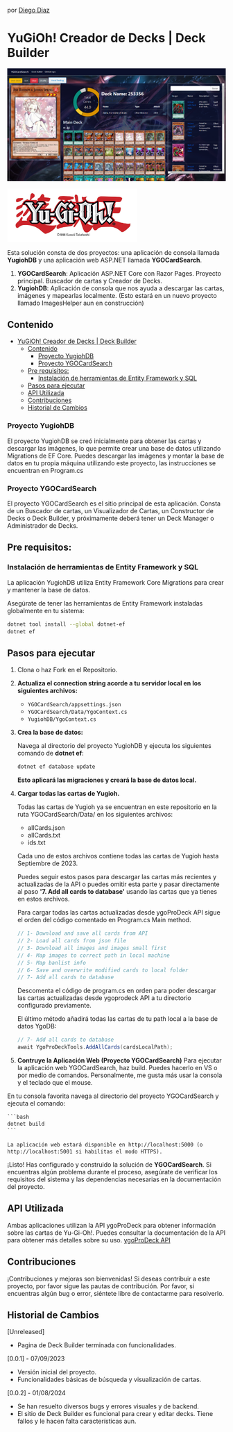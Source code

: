 por [Diego Diaz](https://github.com/diego-devs)

# YuGiOh! Creador de Decks | Deck Builder
![image](/YGOCardSearch/wwwroot/images/deckbuilder1.png)
<p><img src="/YGOCardSearch/wwwroot/images/logo-header-2.jpg" alt="img" width="300" /></p>

Esta solución consta de dos proyectos: una aplicación de consola llamada **YugiohDB** y una aplicación web ASP.NET llamada **YGOCardSearch**. 

1.  **YGOCardSearch**: Aplicación ASP.NET Core con Razor Pages. Proyecto principal. Buscador de cartas y Creador de Decks. 
2.  **YugiohDB**: Aplicación de consola que nos ayuda a descargar las cartas, imágenes y mapearlas localmente. (Esto estará en un nuevo proyecto llamado ImagesHelper aun en construcción)

## Contenido

- [YuGiOh! Creador de Decks | Deck Builder](#yugioh-creador-de-decks--deck-builder)
  - [Contenido](#contenido)
    - [Proyecto YugiohDB](#proyecto-yugiohdb)
    - [Proyecto YGOCardSearch](#proyecto-ygocardsearch)
  - [Pre requisitos:](#pre-requisitos)
    - [Instalación de herramientas de Entity Framework y SQL](#instalación-de-herramientas-de-entity-framework-y-sql)
  - [Pasos para ejecutar](#pasos-para-ejecutar)
  - [API Utilizada](#api-utilizada)
  - [Contribuciones](#contribuciones)
  - [Historial de Cambios](#historial-de-cambios)

### Proyecto YugiohDB
El proyecto YugiohDB se creó inicialmente para obtener las cartas y descargar las imágenes, lo que permite crear una base de datos utilizando Migrations de EF Core. Puedes descargar las imágenes y montar la base de datos en tu propia máquina utilizando este proyecto, las instrucciones se encuentran en Program.cs

### Proyecto YGOCardSearch
El proyecto YGOCardSearch es el sitio principal de esta aplicación.
Consta de un Buscador de cartas, un Visualizador de Cartas, un Constructor de Decks o Deck Builder, y próximamente deberá tener un Deck Manager o Administrador de Decks. 

## Pre requisitos:

### Instalación de herramientas de Entity Framework y SQL
La aplicación YugiohDB utiliza Entity Framework Core Migrations para crear y mantener la base de datos.

Asegúrate de tener las herramientas de Entity Framework instaladas globalmente en tu sistema:

```bash
dotnet tool install --global dotnet-ef
dotnet ef
```

## Pasos para ejecutar

1. Clona o haz Fork en el Repositorio.
2. **Actualiza el connection string acorde a tu servidor local en los siguientes archivos:**
    - ``YGOCardSearch/appsettings.json``
    - ``YGOCardSearch/Data/YgoContext.cs``
    - ``YugiohDB/YgoContext.cs``
3. **Crea la base de datos:**
   
    Navega al directorio del proyecto YugiohDB y ejecuta los siguientes comando de **dotnet ef**:

    ```bash
    dotnet ef database update
    ```
    **Esto aplicará las migraciones y creará la base de datos local.**

4. **Cargar todas las cartas de Yugioh.**
   
   Todas las cartas de Yugioh ya se encuentran en este repositorio en la ruta YGOCardSearch/Data/ en los siguientes archivos: 
   - allCards.json
   - allCards.txt
   - ids.txt
  
    Cada uno de estos archivos contiene todas las cartas de Yugioh hasta Septiembre de 2023. 
    
    Puedes seguir estos pasos para descargar las cartas más recientes y actualizadas de la API o puedes omitir esta parte y pasar directamente al paso **'7. Add all cards to database'** usando las cartas que ya tienes en estos archivos. 

    Para cargar todas las cartas actualizadas desde ygoProDeck API sigue el orden del código comentado en Program.cs Main method.
    ```cs
    // 1- Download and save all cards from API
    // 2- Load all cards from json file
    // 3- Download all images and images small first
    // 4- Map images to correct path in local machine
    // 5- Map banlist info
    // 6- Save and overwrite modified cards to local folder
    // 7- Add all cards to database
    ```
    Descomenta el código de program.cs en orden para poder descargar las cartas actualizadas desde ygoprodeck API a tu directorio configurado previamente.

    El último método añadirá todas las cartas de tu path local a la base de datos YgoDB:

    ```cs
    // 7- Add all cards to database
    await YgoProDeckTools.AddAllCards(cardsLocalPath);
    ```

5. **Contruye la Aplicación Web (Proyecto YGOCardSearch)**
Para ejecutar la aplicación web YGOCardSearch, haz build. Puedes hacerlo en VS o por medio de comandos. Personalmente, me gusta más usar la consola y el teclado que el mouse. 

En tu consola favorita navega al directorio del proyecto YGOCardSearch y ejecuta el comando: 

    ```bash
    dotnet build
    ```

    La aplicación web estará disponible en http://localhost:5000 (o http://localhost:5001 si habilitas el modo HTTPS).

¡Listo! Has configurado y construido la solución de **YGOCardSearch**. Si encuentras algún problema durante el proceso, asegúrate de verificar los requisitos del sistema y las dependencias necesarias en la documentación del proyecto.



## API Utilizada
Ambas aplicaciones utilizan la API ygoProDeck para obtener información sobre las cartas de Yu-Gi-Oh!. Puedes consultar la documentación de la API para obtener más detalles sobre su uso.
[ygoProDeck API](https://db.ygoprodeck.com/api-guide/)

## Contribuciones
¡Contribuciones y mejoras son bienvenidas! Si deseas contribuir a este proyecto, por favor sigue las pautas de contribución.
Por favor, si encuentras algún bug o error, siéntete libre de contactarme para resolverlo.

## Historial de Cambios

[Unreleased]
- Pagina de Deck Builder terminada con funcionalidades.

[0.0.1] - 07/09/2023
- Versión inicial del proyecto.
- Funcionalidades básicas de búsqueda y visualización de cartas.

[0.0.2] - 01/08/2024
- Se han resuelto diversos bugs y errores visuales y de backend. 
- El sitio de Deck Builder es funcional para crear y editar decks. Tiene fallos y le hacen falta características aun. 